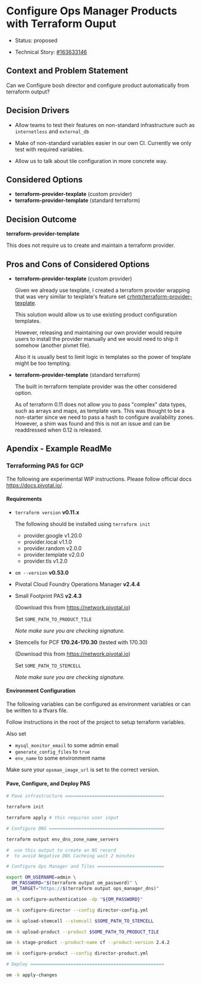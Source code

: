 # Configure Ops Manager Products with Terraform Ouput

* Status: proposed

* Technical Story: [#163633146](https://www.pivotaltracker.com/story/show/163633146)

## Context and Problem Statement

Can we Configure bosh director and configure product automatically from terraform output?

## Decision Drivers

- Allow teams to test their features on non-standard infrastructure such as
  `internetless` and `external_db`

- Make of non-standard variables easier in our own CI. Currently we only test
  with required variables.

- Allow us to talk about tile configuration in more concrete way.

## Considered Options

- **terraform-provider-texplate** (custom provider)
- **terraform-provider-template** (standard terraform)

## Decision Outcome

**terraform-provider-template**

This does not require us to create and maintain a terraform provider.

## Pros and Cons of Considered Options

- **terraform-provider-texplate** (custom provider)

  Given we already use texplate, I created a terraform provider wrapping that
  was very similar to texplate's feature set [crhntr/terraform-provider-texplate](https://github.com/crhntr/terraform-provider-texplate).

  This solution would allow us to use existing product configuration templates.

  However, releasing and maintaining our own provider would require users to
  install the provider manually and we would need to ship it somehow (another
  pivnet file).

  Also it is usually best to limit logic in templates so the power of texplate might be too
  tempting.

- **terraform-provider-template** (standard terraform)

  The built in terraform template provider was the other considered option.

  As of terraform 0.11 does not allow you to pass "complex" data types, such as arrays and
  maps, as template vars. This was thought to be a non-starter since we need to
  pass a hash to configure availability zones. However, a shim was found and
  this is not an issue and can be readdressed when 0.12 is released.

## Apendix - Example ReadMe

### Terraforming PAS for GCP

The following are experimental WIP instructions. Please follow official docs https://docs.pivotal.io/.

#### Requirements

- `terraform version`
  **v0.11.x**

  The following should be installed using `terraform init`

  - provider.google v1.20.0
  - provider.local v1.1.0
  - provider.random v2.0.0
  - provider.template v2.0.0
  - provider.tls v1.2.0

- `om --version`
  **v0.53.0**

- Pivotal Cloud Foundry Operations Manager
  **v2.4.4**

- Small Footprint PAS
  **v2.4.3**

  (Download this from https://network.pivotal.io)

  Set `SOME_PATH_TO_PRODUCT_TILE`

  *Note make sure you are checking signature.*

- Stemcells for PCF
  **170.24-170.30** (tested with 170.30)

  (Download this from https://network.pivotal.io)

  Set `SOME_PATH_TO_STEMCELL`

  *Note make sure you are checking signature.*

#### Environment Configuration

The following variables can be configured as environment variables or can be
written to a tfvars file.

Follow instructions in the root of the project to setup terraform variables.

Also set
- `mysql_monitor_email` to some admin email
- `generate_config_files` to `true`
- `env_name` to some environment name

Make sure your `opsman_image_url` is set to the correct version.

#### Pave, Configure, and Deploy PAS

```sh
# Pave infrastructure =====================================

terraform init

terraform apply # this requires user input

# Configure DNS ===========================================

terraform output env_dns_zone_name_servers

#  use this output to create an NS record
#  to avoid Negative DNS Cacheing wait 2 minutes

# Configure Ops Manager and Tiles =========================

export OM_USERNAME=admin \
  OM_PASSWORD="$(terraform output om_password)" \
  OM_TARGET="https://$(terraform output ops_manager_dns)"

om -k configure-authentication -dp "${OM_PASSWORD}"

om -k configure-director --config director-config.yml

om -k upload-stemcell --stemcell $SOME_PATH_TO_STEMCELL

om -k upload-product --product $SOME_PATH_TO_PRODUCT_TILE

om -k stage-product --product-name cf --product-version 2.4.2

om -k configure-product --config director-product.yml

# Deploy ==================================================

om -k apply-changes

```
